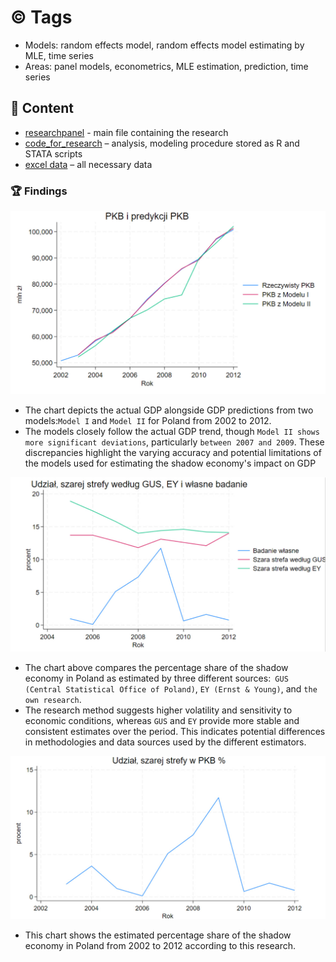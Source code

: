 # ©️ Tags
- Models: random effects model, random effects model estimating by MLE, time series
- Areas: panel models, econometrics, MLE estimation, prediction, time series

## :open_file_folder: Content
- [researchpanel](https://github.com/dzima22/Estimating-the-size-of-the-shadow-economy-in-Poland-in-2002-2012/blob/main/researchpanel.pdf) -  main file containing the research 
- [code_for_research](https://github.com/dzima22/Estimating-the-size-of-the-shadow-economy-in-Poland-in-2002-2012/tree/main/code_for_research) – analysis, modeling procedure stored as R and STATA scripts
- [excel data](https://github.com/dzima22/Estimating-the-size-of-the-shadow-economy-in-Poland-in-2002-2012/tree/main/excel%20data) – all necessary data 
### 🏆 Findings
<div align="center">
  <img src="https://github.com/dzima22/Estimating-the-size-of-the-shadow-economy-in-Poland-in-2002-2012/blob/main/images/porownanie%20modeli.jpg" alt="" width="600"/>
</div>

- The chart depicts the actual GDP  alongside GDP predictions from two models:`Model I` and `Model II` for Poland from 2002 to 2012.
- The models closely follow the actual GDP trend, though `Model II shows more significant deviations`, particularly `between 2007 and 2009`. These discrepancies highlight the varying accuracy and potential limitations of the models used for estimating the shadow economy's impact on GDP

<div align="center">
  <img src="https://github.com/dzima22/Estimating-the-size-of-the-shadow-economy-in-Poland-in-2002-2012/blob/main/images/porownanie%20wynikow.jpg" alt=""/>
</div>

- The chart above compares the percentage share of the shadow economy in Poland as estimated by three different sources:` GUS (Central Statistical Office of Poland)`, `EY (Ernst & Young)`, and `the own research`.
- The research method suggests higher volatility and sensitivity to economic conditions, whereas `GUS` and `EY` provide more stable and consistent estimates over the period. This indicates potential differences in methodologies and data sources used by the different estimators.


<div align="center">
  <img src="https://github.com/dzima22/Estimating-the-size-of-the-shadow-economy-in-Poland-in-2002-2012/blob/main/images/udzial%20szarej%20strefy%20%25.jpg" alt=""/>
</div>

 - This chart shows the estimated percentage share of the shadow economy in Poland from 2002 to 2012 according to this research.
